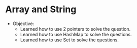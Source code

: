 # Array and String

- Objective:
    - Learned how to use 2 pointers to solve the question.
    - Learned how to use HashMap to solve the questions.
    - Learned how to use Set to solve the questions.